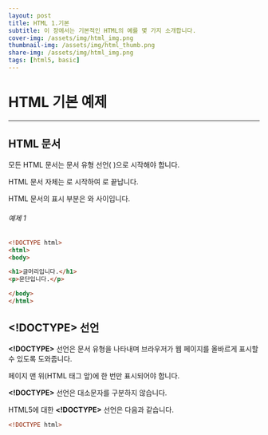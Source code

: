 ```yaml
---
layout: post
title: HTML 1.기본
subtitle: 이 장에서는 기본적인 HTML의 예를 몇 가지 소개합니다.
cover-img: /assets/img/html_img.png
thumbnail-img: /assets/img/html_thumb.png
share-img: /assets/img/html_img.png
tags: [html5, basic]
---
```


# HTML 기본 예제   
***   
   
## HTML 문서   
   
모든 HTML 문서는 문서 유형 선언( **<!DOCTYPE html>** )으로 시작해야 합니다.    
    
HTML 문서 자체는 **<html>** 로 시작하여 **</html>** 로 끝납니다.

HTML 문서의 표시 부분은 **<body>** 와 **</body>** 사이입니다.
   
###### 예제 1   
```html
<!DOCTYPE html>
<html>
<body>

<h1>글머리입니다.</h1>
<p>문단입니다.</p>

</body>
</html>
```
   
     
##    
## <!DOCTYPE> 선언   
   
**<!DOCTYPE>** 선언은 문서 유형을 나타내며 브라우저가 웹 페이지를 올바르게 표시할 수 있도록 도와줍니다.   
   
페이지 맨 위(HTML 태그 앞)에 한 번만 표시되어야 합니다.   
   
**<!DOCTYPE>** 선언은 대소문자를 구분하지 않습니다.   
   
HTML5에 대한 **<!DOCTYPE>** 선언은 다음과 같습니다.   
   
```html
<!DOCTYPE html>
```   
   
